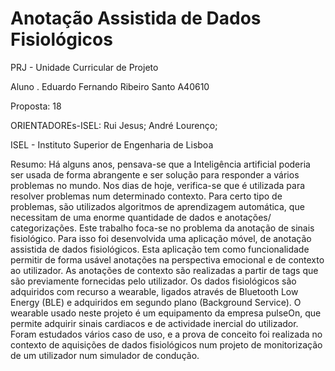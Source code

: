 # Anotação Assistida de Dados Fisiológicos

PRJ - Unidade Curricular de Projeto

Aluno . Eduardo Fernando Ribeiro Santo A40610

Proposta: 18

ORIENTADOREs-ISEL: Rui Jesus; André Lourenço;

ISEL - Instituto Superior de Engenharia de Lisboa
 
Resumo:
Há alguns anos, pensava-se que a Inteligência artificial poderia ser usada
de forma abrangente e ser solução para responder a vários problemas no
mundo. Nos dias de hoje, verifica-se que é utilizada para resolver problemas
num determinado contexto.
Para certo tipo de problemas, são utilizados algoritmos de aprendizagem
automática, que necessitam de uma enorme quantidade de dados e anotações/
categorizações. Este trabalho foca-se no problema da anotação de sinais
fisiológico. Para isso foi desenvolvida uma aplicação móvel, de anotação
assistida de dados fisiológicos.
Esta aplicação tem como funcionalidade permitir de forma usável anotações
na perspectiva emocional e de contexto ao utilizador. As anotações de
contexto são realizadas a partir de tags que são previamente fornecidas pelo
utilizador.
Os dados fisiológicos são adquiridos com recurso a wearable, ligados através
de Bluetooth Low Energy (BLE) e adquiridos em segundo plano (Background
Service).
O wearable usado neste projeto é um equipamento da empresa pulseOn,
que permite adquirir sinais cardiacos e de actividade inercial do utilizador.
Foram estudados vários caso de uso, e a prova de conceito foi realizada no
contexto de aquisições de dados fisiológicos num projeto de monitorização de
um utilizador num simulador de condução.
